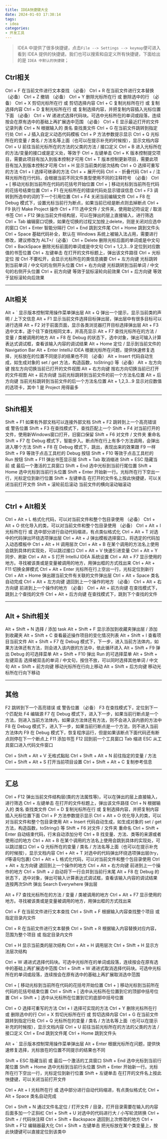 ```yaml
---
title: IDEA快捷键大全
date: 2024-01-03 17:38:14
tags:
- idea
categories:
- 开发工具
---
```


> IDEA 中提供了很多快捷键，点击`File --> Settings --> keymap`便可进入看到 IDEA 提供的快捷键。我们也可以搜索和自定义所有快捷键，下面给出的是 `IDEA 中默认的快捷键`；



## Ctrl相关

Ctrl + F 在当前文件进行文本查找 （必备）
Ctrl + R 在当前文件进行文本替换 （必备）
Ctrl + Z 撤销 （必备）
Ctrl + Y 删除光标所在行 或 删除选中的行 （必备）
Ctrl + X 剪切光标所在行 或 剪切选择内容
Ctrl + C 复制光标所在行 或 复制选择内容
Ctrl + D 复制光标所在行 或 复制选择内容，并把复制内容插入光标位置下面 （必备）
Ctrl + W 递进式选择代码块。可选中光标所在的单词或段落，连续按会在原有选中的基础上再扩展选中范围 （必备）
Ctrl + E 显示最近打开的文件记录列表
Ctrl + N 根据输入的 类名 查找类文件
Ctrl + G 在当前文件跳转到指定行处
Ctrl + J 插入自定义动态代码模板
Ctrl + P 方法参数提示显示
Ctrl + Q 光标所在的变量 / 类名 / 方法名等上面（也可以在提示补充的时候按），显示文档内容
Ctrl + U 前往当前光标所在的方法的父类的方法 / 接口定义
Ctrl + B 进入光标所在的方法/变量的接口或是定义处，等效于 Ctrl + 左键单击
Ctrl + K 版本控制提交项目，需要此项目有加入到版本控制才可用
Ctrl + T 版本控制更新项目，需要此项目有加入到版本控制才可用
Ctrl + H 显示当前类的层次结构
Ctrl + O 选择可重写的方法
Ctrl + I 选择可继承的方法
Ctrl + + 展开代码
Ctrl + - 折叠代码
Ctrl + / 注释光标所在行代码，会根据当前不同文件类型使用不同的注释符号 （必备）
Ctrl + [ 移动光标到当前所在代码的花括号开始位置
Ctrl + ] 移动光标到当前所在代码的花括号结束位置
Ctrl + F1 在光标所在的错误代码处显示错误信息
Ctrl + F3 调转到所选中的词的下一个引用位置
Ctrl + F4 关闭当前编辑文件
Ctrl + F8 在 Debug 模式下，设置光标当前行为断点，如果当前已经是断点则去掉断点
Ctrl + F9 执行 Make Project 操作
Ctrl + F11 选中文件 / 文件夹，使用助记符设定 / 取消书签
Ctrl + F12 弹出当前文件结构层，可以在弹出的层上直接输入，进行筛选
Ctrl + Tab 编辑窗口切换，如果在切换的过程又加按上delete，则是关闭对应选中的窗口
Ctrl + Enter 智能分隔行
Ctrl + End 跳到文件尾
Ctrl + Home 跳到文件头
Ctrl + Space 基础代码补全，默认在 Windows 系统上被输入法占用，需要进行修改，建议修改为 ALT+/（必备）
Ctrl + Delete 删除光标后面的单词或是中文句
Ctrl + BackSpace 删除光标前面的单词或是中文句
Ctrl + 1,2,3…9 定位到对应数值的书签位置
Ctrl + 左键单击 在打开的文件标题上，弹出该文件路径
Ctrl + 光标定位 按 Ctrl 不要松开，会显示光标所在的类信息摘要
Ctrl + 左方向键 光标跳转到当前单词 / 中文句的左侧开头位置
Ctrl + 右方向键 光标跳转到当前单词 / 中文句的右侧开头位置
Ctrl + 前方向键 等效于鼠标滚轮向前效果
Ctrl + 后方向键 等效于鼠标滚轮向后效果

------



## Alt相关

Alt + ` 显示版本控制常用操作菜单弹出层
Alt + Q 弹出一个提示，显示当前类的声明 / 上下文信息
Alt + F1 显示当前文件选择目标弹出层，弹出层中有很多目标可以进行选择
Alt + F2 对于前面页面，显示各类浏览器打开目标选择弹出层
Alt + F3 选中文本，逐个往下查找相同文本，并高亮显示
Alt + F7 查找光标所在的方法 / 变量 / 类被调用的地方
Alt + F8 在 Debug 的状态下，选中对象，弹出可输入计算表达式调试框，查看该输入内容的调试结果
Alt + Home 定位 / 显示到当前文件的 Navigation Bar
Alt + Enter IntelliJ IDEA 根据光标所在问题，提供快速修复选择，光标放在的位置不同提示的结果也不同 （必备）
Alt + Insert 代码自动生成，如生成对象的 set / get 方法，构造函数，toString() 等（必备）
Alt + 左方向键 按左方向切换当前已打开的文件视图
Alt + 右方向键 按右方向切换当前已打开的文件视图
Alt + 前方向键 当前光标跳转到当前文件的前一个方法名位置
Alt + 后方向键 当前光标跳转到当前文件的后一个方法名位置
Alt + 1,2,3…9 显示对应数值的选项卡，其中 1 是 Project 用得最多

------



## Shift相关

Shift + F1 如果有外部文档可以连接外部文档
Shift + F2 跳转到上一个高亮错误 或 警告位置
Shift + F3 在查找模式下，查找匹配上一个
Shift + F4 对当前打开的文件，使用新Windows窗口打开，旧窗口保留
Shift + F6 对文件 / 文件夹 重命名
Shift + F7 在 Debug 模式下，智能步入。断点所在行上有多个方法调用，会弹出进入哪个方法
Shift + F8 在 Debug 模式下，跳出，表现出来的效果跟 F9 一样
Shift + F9 等效于点击工具栏的 Debug 按钮
Shift + F10 等效于点击工具栏的 Run 按钮
Shift + F11 弹出书签显示层
Shift + Tab 取消缩进
Shift + ESC 隐藏当前 或 最后一个激活的工具窗口
Shift + End 选中光标到当前行尾位置
Shift + Home 选中光标到当前行头位置
Shift + Enter 开始新一行。光标所在行下空出一行，光标定位到新行位置
Shift + 左键单击 在打开的文件名上按此快捷键，可以关闭当前打开文件
Shift + 滚轮前后滚动 当前文件的横向滚动轴滚动

------



## Ctrl + Alt相关

Ctrl + Alt + L 格式化代码，可以对当前文件和整个包目录使用 （必备）
Ctrl + Alt + O 优化导入的类，可以对当前文件和整个包目录使用 （必备）
Ctrl + Alt + I 光标所在行 或 选中部分进行自动代码缩进，有点类似格式化
Ctrl + Alt + T 对选中的代码弹出环绕选项弹出层
Ctrl + Alt + J 弹出模板选择窗口，将选定的代码加入动态模板中
Ctrl + Alt + H 调用层次
Ctrl + Alt + B 在某个调用的方法名上使用会跳到具体的实现处，可以跳过接口
Ctrl + Alt + V 快速引进变量
Ctrl + Alt + Y 同步、刷新
Ctrl + Alt + S 打开 IntelliJ IDEA 系统设置
Ctrl + Alt + F7 显示使用的地方。寻找被该类或是变量被调用的地方，用弹出框的方式找出来
Ctrl + Alt + F11 切换全屏模式
Ctrl + Alt + Enter 光标所在行上空出一行，光标定位到新行
Ctrl + Alt + Home 弹出跟当前文件有关联的文件弹出层
Ctrl + Alt + Space 类名自动完成
Ctrl + Alt + 左方向键 退回到上一个操作的地方 （必备）
Ctrl + Alt + 右方向键 前进到上一个操作的地方 （必备）
Ctrl + Alt + 前方向键 在查找模式下，跳到上个查找的文件
Ctrl + Alt + 后方向键 在查找模式下，跳到下个查找的文件

------



## Alt + Shift相关

Alt + Shift + N 选择 / 添加 task
Alt + Shift + F 显示添加到收藏夹弹出层 / 添加到收藏夹
Alt + Shift + C 查看最近操作项目的变化情况列表
Alt + Shift + I 查看项目当前文件
Alt + Shift + F7 在 Debug 模式下，下一步，进入当前方法体内，如果方法体还有方法，则会进入该内嵌的方法中，依此循环进入
Alt + Shift + F9 弹出 Debug 的可选择菜单
Alt + Shift + F10 弹出 Run 的可选择菜单
Alt + Shift + 左键双击 选择被双击的单词 / 中文句，按住不放，可以同时选择其他单词 / 中文句
Alt + Shift + 前方向键 移动光标所在行向上移动
Alt + Shift + 后方向键 移动光标所在行向下移动

------



## 其他

F2 跳转到下一个高亮错误 或 警告位置 （必备）
F3 在查找模式下，定位到下一个匹配处
F4 编辑源
F7 在 Debug 模式下，进入下一步，如果当前行断点是一个方法，则进入当前方法体内，如果该方法体还有方法，则不会进入该内嵌的方法中
F8 在 Debug 模式下，进入下一步，如果当前行断点是一个方法，则不进入当前方法体内
F9 在 Debug 模式下，恢复程序运行，但是如果该断点下面代码还有断点则停在下一个断点上
F11 添加书签
F12 回到前一个工具窗口
Tab 缩进
ESC 从工具窗口进入代码文件窗口

Ctrl + Shift + Alt + V 无格式黏贴
Ctrl + Shift + Alt + N 前往指定的变量 / 方法
Ctrl + Shift + Alt + S 打开当前项目设置
Ctrl + Shift + Alt + C 复制参考信息

------



## 汇总

Ctrl + F12 弹出当前文件结构层(类的方法属性等)，可以在弹出的层上直接输入，进行筛选
Ctrl + 左键单击 在打开的文件标题上，弹出该文件路径
Ctrl + N 根据输入的 类名 查找类文件
Ctrl + D 复制光标所在行 或 复制选择内容，并把复制内容插入光标位置下面
Ctrl + P 方法参数提示显示
Ctrl + Alt + O 优化导入的类，可以对当前文件和整个包目录使用
Alt + Insert 代码自动生成，如生成对象的 set / get 方法，构造函数，toString() 等
Shift + F6 对文件 / 文件夹 重命名
Ctrl + Shift + Enter 自动结束代码，行末自动添加分号
Ctrl + B 找变量、方法、类等的来源或者使用过的地方
Ctrl + Alt + B 在某个调用的方法名上使用会跳到具体的实现处，可以跳过接口
Ctrl + Q 光标所在的变量 / 类名 / 方法名等上面（也可以在提示补充的时候按），显示文档内容
Ctrl + Alt + T 对选中的代码弹出环绕选项弹出层(try，if等语句包裹)
Ctrl + Alt + L 格式化代码，可以对当前文件和整个包目录使用
Ctrl + Alt + 左方向键 退回到上一个操作的地方
Ctrl + Alt + 右方向键 前进到上一个操作的地方
Ctrl + Shift + J 自动将下一行合并到当前行末尾
Alt + F8 在 Debug 的状态下，选中对象，弹出可输入计算表达式调试框，查看该输入内容的调试结果
连按两次Shift 弹出 Search Everywhere 弹出层

Alt + F7 查找光标所在的方法 / 变量 / 类被调用的地方
Ctrl + Alt + F7 显示使用的地方。寻找被该类或是变量被调用的地方，用弹出框的方式找出来

Ctrl + F 在当前文件进行文本查找
Ctrl + Shift + F 根据输入内容查找整个项目 或 指定目录内文件

Ctrl + R 在当前文件进行文本替换
Ctrl + Shift + R 根据输入内容替换对应内容，范围为整个项目 或 指定目录内文件

Ctrl + H 显示当前类的层次结构
Ctrl + Alt + H 调用层次
Ctrl + Shift + H 显示方法层次结构

Ctrl + W 递进式选择代码块。可选中光标所在的单词或段落，连续按会在原有选中的基础上再扩展选中范围
Ctrl + Shift + W 递进式取消选择代码块。可选中光标所在的单词或段落，连续按会在原有选中的基础上再扩展取消选中范围

Ctrl + [ 移动光标到当前所在代码的花括号开始位置
Ctrl + ] 移动光标到当前所在代码的花括号结束位置
Ctrl + Shift + [ 选中从光标所在位置到它的顶部中括号位置
Ctrl + Shift + ] 选中从光标所在位置到它的底部中括号位置

Ctrl + O 选择可重写的方法
Ctrl + I 选择可实现的方法
Ctrl + Y 删除光标所在行 或 删除选中的行
Ctrl + X 剪切光标所在行 或 剪切选择内容
Ctrl + G 在当前文件跳转到指定行处
Ctrl + Q 光标所在的变量 / 类名 / 方法名等上面（也可以在提示补充的时候按），显示文档内容
Ctrl + U 前往当前光标所在的方法的父类的方法 / 接口定义
Ctrl + End 跳到文件尾
Ctrl + Home 跳到文件头

Alt + ` 显示版本控制常用操作菜单弹出层
Alt + Enter 根据光标所在问题，提供快速修复选择，光标放在的位置不同提示的结果也不同

Shift + ESC 隐藏当前 或 最后一个激活的工具窗口
Shift + End 选中光标到当前行尾位置
Shift + Home 选中光标到当前行头位置
Shift + Enter 开始新一行。光标所在行下空出一行，光标定位到新行位置
Shift + 左键单击 在打开的文件名上按此快捷键，可以关闭当前打开文件

Ctrl + Alt + I 光标所在行 或 选中部分进行自动代码缩进，有点类似格式化
Ctrl + Alt + Space 类名自动完成

Ctrl + Shift + N 通过文件名定位 / 打开文件 / 目录，打开目录需要在输入的内容后面多加一个正斜杠
Ctrl + Shift + U 对选中的代码进行大 / 小写轮流转换
Ctrl + Shift + / 代码块注释
Ctrl + Shift + Backspace 退回到上次修改的地方
Ctrl + Shift + F12 编辑器最大化
Ctrl + Shift + 左键单击 把光标放在某个类变量上，按此快捷键可以直接定位到该类中
